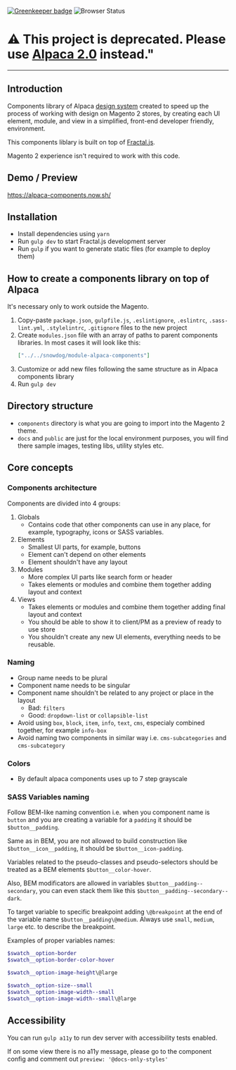 [![Greenkeeper badge](https://badges.greenkeeper.io/SnowdogApps/magento2-alpaca-components.svg)](https://greenkeeper.io/)
![Browser Status](https://badges.herokuapp.com/browsers?googlechrome=63,64,65,66,67&firefox=58,59&safari=11&iphone=11.2&android=64&iexplore=11&microsoftedge=16)


# ⚠️ This project is deprecated. Please use [Alpaca 2.0](https://github.com/SnowdogApps/magento2-alpaca-theme) instead." 
<hr>

## Introduction
Components library of Alpaca [design system](https://www.uxpin.com/studio/blog/design-systems-vs-pattern-libraries-vs-style-guides-whats-difference/) created to speed up the process of working with design on Magento 2 stores, by creating each UI element, module, and view in a simplified, front-end developer friendly, environment.

This components liblary is built on top of [Fractal.js](http://fractal.build/guide).

Magento 2 experience isn't required to work with this code.


## Demo / Preview
https://alpaca-components.now.sh/

## Installation
- Install dependencies using `yarn`
- Run `gulp dev` to start Fractal.js development server
- Run `gulp` if you want to generate static files (for example to deploy them)

## How to create a components library on top of Alpaca
It's necessary only to work outside the Magento.
1. Copy-paste `package.json`, `gulpfile.js`, `.eslintignore`, `.eslintrc`, `.sass-lint.yml`, `.stylelintrc`, `.gitignore` files to the new project
2. Create `modules.json` file with an array of paths to parent components libraries.
   In most cases it will look like this:
   ```json
   ["../../snowdog/module-alpaca-components"]
   ```
3. Customize or add new files following the same structure as in Alpaca components library
4. Run `gulp dev`

## Directory structure
- `components` directory is what you are going to import into the Magento 2 theme.
- `docs` and `public` are just for the local environment purposes, you will find there sample images, testing libs, utility styles etc.

## Core concepts
### Components architecture
Components are divided into 4 groups:
1. Globals
   - Contains code that other components can use in any place, for example, typography, icons or SASS variables.
2. Elements
   - Smallest UI parts, for example, buttons
   - Element can't depend on other elements
   - Element shouldn't have any layout
3. Modules
   - More complex UI parts like search form or header
   - Takes elements or modules and combine them together adding layout and context
4. Views
   - Takes elements or modules and combine them together adding final layout and context
   - You should be able to show it to client/PM as a preview of ready to use store
   - You shouldn't create any new UI elements, everything needs to be reusable.

### Naming
* Group name needs to be plural
* Component name needs to be singular
* Component name shouldn't be related to any project or place in the layout
   - Bad: `filters`
   - Good: `dropdown-list` or `collapsible-list`
* Avoid using `box`, `block`, `item`, `info`, `text`, `cms`, especialy combined together, for example `info-box`
* Avoid naming two components in similar way i.e. `cms-subcategories` and `cms-subcategory`

### Colors
* By default alpaca components uses up to 7 step grayscale

### SASS Variables naming

Follow BEM-like naming convention i.e. when you component name is `button` and you are creating a variable for a `padding` it should be `$button__padding`.

Same as in BEM, you are not allowed to build construction like `$button__icon__padding`, it should be `$button__icon-padding`.

Variables related to the pseudo-classes and pseudo-selectors should be treated as a BEM elements `$button__color-hover`.

Also, BEM modificators are allowed in variables `$button__padding--secondary`, you can even stack them like this `$button__padding--secondary--dark`.

To target variable to specific breakpoint adding `\@breakpoint` at the end of the variable name `$button__padding\@medium`. Always use `small`, `medium`, `large` etc. to describe the breakpoint.

Examples of proper variables names:
```scss
$swatch__option-border
$swatch__option-border-color-hover

$swatch__option-image-height\@large

$swatch__option-size--small
$swatch__option-image-width--small
$swatch__option-image-width--small\@large
```

## Accessibility
You can run `gulp a11y` to run dev server with accessibility tests enabled.

If on some view there is no a11y message, please go to the component config and comment out `preview: '@docs-only-styles'`

